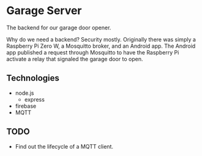# Garage Server

The backend for our garage door opener.

Why do we need a backend? Security mostly. Originally there was simply a Raspberry Pi Zero W, a Mosquitto broker, and an Android app. The Android app published a request through Mosquitto to have the Raspberry Pi activate a relay that signaled the garage door to open.

## Technologies

- node.js
  - express
- firebase
- MQTT

## TODO

- Find out the lifecycle of a MQTT client.
